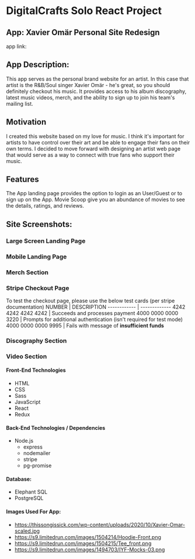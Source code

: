 # DigitalCrafts Solo React Project

## App: Xavier Omär Personal Site Redesign

app link:

## App Description:

This app serves as the personal brand website for an artist. In this case that artist is the R&B/Soul singer Xavier Omär - he's great, so you should definitely checkout his music. It provides access to his album discography, latest music videos, merch, and the ability to sign up to join his team's mailing list.

## Motivation

I created this website based on my love for music. I think it's important for artists to have control over their art and be able to engage their fans on their own terms. I decided to move forward with designing an artist web page that would serve as a way to connect with true fans who support their music.

## Features

The App landing page provides the option to login as an User/Guest or to sign up on the App. Movie Scoop give you an abundance of movies to see the details, ratings, and reviews.

## Site Screenshots:

### Large Screen Landing Page

### Mobile Landing Page

### Merch Section

### Stripe Checkout Page

To test the checkout page, please use the below test cards (per stripe documentation)
NUMBER | DESCRIPTION
------------ | -------------
4242 4242 4242 4242 | Succeeds and processes payment
4000 0000 0000 3220 | Prompts for additional authentication (isn't required for test mode)
4000 0000 0000 9995 | Fails with message of **insufficient funds**

### Discography Section

### Video Section

#### Front-End Technologies

- HTML
- CSS
- Sass
- JavaScript
- React
- Redux

#### Back-End Technologies / Dependencies

- Node.js
  - express
  - nodemailer
  - stripe
  - pg-promise

#### Database:

- Elephant SQL
- PostgreSQL

#### Images Used For App:

- https://thissongissick.com/wp-content/uploads/2020/10/Xavier-Omar-scaled.jpg
- https://s9.limitedrun.com/images/1504214/Hoodie-Front.png
- https://s9.limitedrun.com/images/1504215/Tee_front.png
- https://s9.limitedrun.com/images/1494703/IYF-Mocks-03.png
